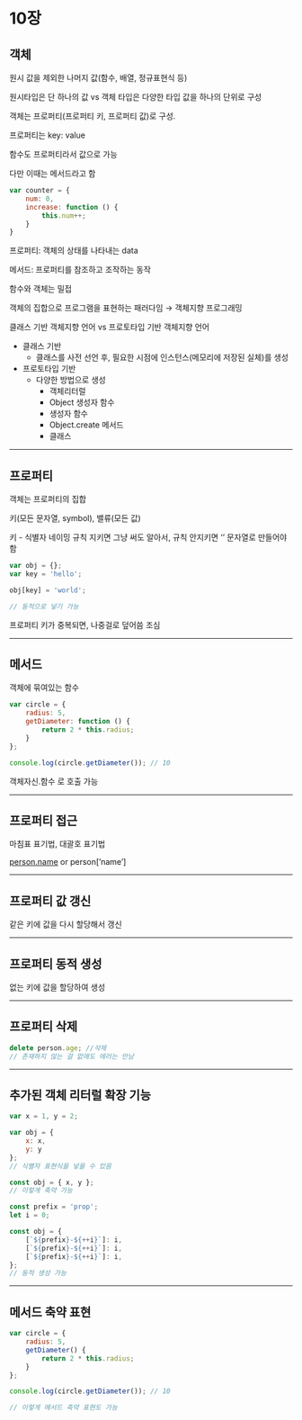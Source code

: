 # 10장

## 객체

원시 값을 제외한 나머지 값(함수, 배열, 정규표현식 등)

원시타입은 단 하나의 값 vs 객체 타입은 다양한 타입 값을 하나의 단위로 구성

객체는 프로퍼티(프로퍼티 키, 프로퍼티 값)로 구성.

프로퍼티는 key: value

함수도 프로퍼티라서 값으로 가능

다만 이때는 메서드라고 함

```jsx
var counter = {
	num: 0,
	increase: function () {
		this.num++;
	}
}
```

프로퍼티: 객체의 상태를 나타내는 data

메서드: 프로퍼티를 참조하고 조작하는 동작

함수와 객체는 밀접

객체의 집합으로 프로그램을 표현하는 패러다임 → 객체지향 프로그래밍

클래스 기반 객체지향 언어 vs 프로토타입 기반 객체지향 언어

- 클래스 기반
    - 클래스를 사전 선언 후, 필요한 시점에 인스턴스(메모리에 저장된 실체)를 생성
- 프로토타입 기반
    - 다양한 방법으로 생성
        - 객체리터럴
        - Object 생성자 함수
        - 생성자 함수
        - Object.create 메서드
        - 클래스

---

## 프로퍼티

객체는 프로퍼티의 집합

키(모든 문자열, symbol), 밸류(모든 값)

키 - 식별자 네이밍 규칙 지키면 그냥 써도 알아서, 규칙 안지키면 ‘’ 문자열로 만들어야 함

```jsx
var obj = {};
var key = 'hello';

obj[key] = 'world';

// 동적으로 넣기 가능
```

프로퍼티 키가 중복되면, 나중걸로 덮어씀 조심

---

## 메서드

객체에 묶여있는 함수

```jsx
var circle = {
	radius: 5,
	getDiameter: function () {
		return 2 * this.radius;
	}
};

console.log(circle.getDiameter()); // 10
```

객체자신.함수 로 호출 가능

---

## 프로퍼티 접근

마침표 표기법, 대괄호 표기법

[person.name](http://person.name) or person[’name’]

---

## 프로퍼티 값 갱신

같은 키에 값을 다시 할당해서 갱신

---

## 프로퍼티 동적 생성

없는 키에 값을 할당하여 생성

---

## 프로퍼티 삭제

```jsx
delete person.age; //삭제
// 존재하지 않는 걸 없애도 에러는 안남
```

---

## 추가된 객체 리터럴 확장 기능

```jsx
var x = 1, y = 2;

var obj = {
	x: x,
	y: y
};
// 식별자 표현식을 넣을 수 있음

const obj = { x, y };
// 이렇게 축약 가능
```

```jsx
const prefix = 'prop';
let i = 0;

const obj = {
	[`${prefix}-${++i}`]: i,
	[`${prefix}-${++i}`]: i,
	[`${prefix}-${++i}`]: i,
};
// 동적 생성 가능
```

---

## 메서드 축약 표현

```jsx
var circle = {
	radius: 5,
	getDiameter() {
		return 2 * this.radius;
	}
};

console.log(circle.getDiameter()); // 10

// 이렇게 메서드 축약 표현도 가능
```
